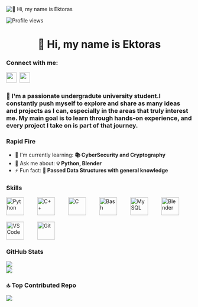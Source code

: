 ![👋 Hi, my name is Ektoras](https://images-wixmp-ed30a86b8c4ca887773594c2.wixmp.com/f/c83c004e-1370-4756-88e5-4071de797088/dgdq8br-09cc7ad6-a021-47a5-b0e0-917b12b0f7a7.gif?token=eyJ0eXAiOiJKV1QiLCJhbGciOiJIUzI1NiJ9.eyJzdWIiOiJ1cm46YXBwOjdlMGQxODg5ODIyNjQzNzNhNWYwZDQxNWVhMGQyNmUwIiwiaXNzIjoidXJuOmFwcDo3ZTBkMTg4OTgyMjY0MzczYTVmMGQ0MTVlYTBkMjZlMCIsIm9iaiI6W1t7InBhdGgiOiJcL2ZcL2M4M2MwMDRlLTEzNzAtNDc1Ni04OGU1LTQwNzFkZTc5NzA4OFwvZGdkcThici0wOWNjN2FkNi1hMDIxLTQ3YTUtYjBlMC05MTdiMTJiMGY3YTcuZ2lmIn1dXSwiYXVkIjpbInVybjpzZXJ2aWNlOmZpbGUuZG93bmxvYWQiXX0.tqRMtE-b2QiI2nnefNxSDMJvZCcYqFmq2ccg_Xfzqb8)

![Profile views](https://komarev.com/ghpvc/?username=Hektor754&label=Profile%20views&color=0e75b6&style=flat)

<div id="toc">
  <ul align="center" style="list-style: none">
    <summary>
      <h1>
        👋 Hi, my name is Ektoras
      </h1>
    </summary>
  </ul>
</div>

**<h3 align="left">Connect with me:</h3>** 
<p align="left"><a href="https://www.instagram.com/render.fantasy" target="_blank"><img src="https://img.shields.io/badge/Instagram-E4405F?style=for-the-badge&logo=instagram&logoColor=white" height="28" style="margin-right: 4px"></a> <a href="https://www.tiktok.com/@render.fantasy" target="_blank"><img src="https://img.shields.io/badge/TikTok-000000?style=for-the-badge&logo=tiktok&logoColor=white" height="28" style="margin-right: 4px"></a></p>

 **<h3 align="left">🚀 I'm a passionate undergradute university student.I constantly push myself to explore and share as many ideas and projects as I can, especially in the areas that truly interest me. My main goal is to learn through hands-on experience, and every project I take on is part of that journey.</h3>**

**<h3 align="left">Rapid Fire</h3>**

- 🌱 I'm currently learning: **📚 CyberSecurity and Cryptography**
- 💬 Ask me about: **💡 Python, Blender**
- ⚡ Fun fact: **🎢 Passed Data Structures with general knowledge**

 **<h3 align="left">Skills</h3>**

<div style="display: flex; flex-wrap: wrap; gap: 18px; justify-content: left;"><img src="https://cdn.jsdelivr.net/gh/devicons/devicon/icons/python/python-original.svg" height="48" alt="Python" style="margin-right: 18px"> <img src="https://cdn.jsdelivr.net/gh/devicons/devicon/icons/cplusplus/cplusplus-original.svg" height="48" alt="C++" style="margin-right: 18px"> <img src="https://cdn.jsdelivr.net/gh/devicons/devicon/icons/c/c-original.svg" height="48" alt="C" style="margin-right: 18px">
  <img src="https://cdn.jsdelivr.net/gh/devicons/devicon/icons/bash/bash-original.svg" height="48" alt="Bash" style="margin-right: 18px">
 <img src="https://cdn.jsdelivr.net/gh/devicons/devicon@latest/icons/mysql/mysql-original-wordmark.svg" height="48" alt="MySQL" style="margin-right: 18px"> <img src="https://cdn.jsdelivr.net/gh/devicons/devicon@latest/icons/blender/blender-original.svg" height="48" alt="Blender" style="margin-right: 18px"> <img src="https://cdn.jsdelivr.net/gh/devicons/devicon@latest/icons/vscode/vscode-original.svg" height="48" alt="VSCode" style="margin-right: 18px"> <img src="https://cdn.jsdelivr.net/gh/devicons/devicon/icons/git/git-original.svg" height="48" alt="Git" style="margin-right: 18px"></div>

 **<h3 align="left">GitHub Stats</h3>**

![](https://nirzak-streak-stats.vercel.app/?user=Hektor754&theme=midnight-purple&hide_border=false)<br/>
![](https://github-readme-stats.vercel.app/api/top-langs/?username=Hektor754&theme=midnight-purple&hide_border=false&include_all_commits=true&count_private=true&layout=compact)

### 🔝 Top Contributed Repo
![](https://github-contributor-stats.vercel.app/api?username=Hektor754&limit=5&theme=midnight-purple&combine_all_yearly_contributions=true)

